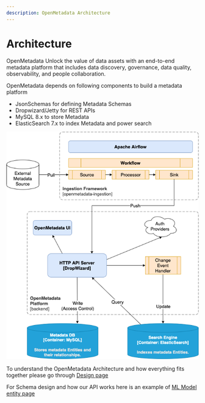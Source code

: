 ```yaml
---
description: OpenMetadata Architecture
---
```


# Architecture

OpenMetadata Unlock the value of data assets with an end-to-end metadata platform that includes data discovery, governance, data quality, observability, and people collaboration.

OpenMetadata depends on following components to build a metadata platform

* JsonSchemas for defining Metadata Schemas
* Dropwizard/Jetty for REST APIs
* MySQL 8.x to store Metadata
* ElasticSearch 7.x to index Metadata and power search

![](<../../.gitbook/assets/quickstart-guide.drawio (1) (2).png>)

To understand the OpenMetadata Architecture and how everything fits together please go through [Design page](solution-design.md)

For Schema design and how our API works here is an example of [ML Model entity page](entities/ml-model-entity.md)
